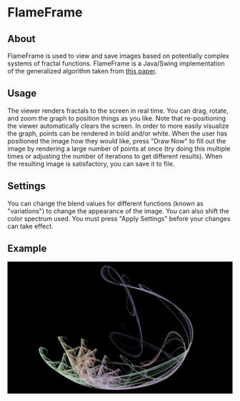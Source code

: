 # FlameFrame

## About
FlameFrame is used to view and save images based on potentially complex systems of fractal functions. FlameFrame is a Java/Swing implementation of the generalized algorithm taken from [this paper](http://flam3.com/flame.pdf).

## Usage
The viewer renders fractals to the screen in real time. You can drag, rotate, and zoom the graph to position things as you like. Note that re-positioning the viewer automatically clears the screen. In order to more easily visualize the graph, points can be rendered in bold and/or white. When the user has positioned the image how they would like, press "Draw Now" to fill out the image by rendering a large number of points at once (try doing this multiple times or adjusting the number of iterations to get different results). When the resulting image is satisfactory, you can save it to file.

## Settings
You can change the blend values for different functions (known as "variations") to change the appearance of the image. You can also shift the color spectrum used. You must press "Apply Settings" before your changes can take effect.

## Example
![Example Image](res/swirl.jpg "Example")
